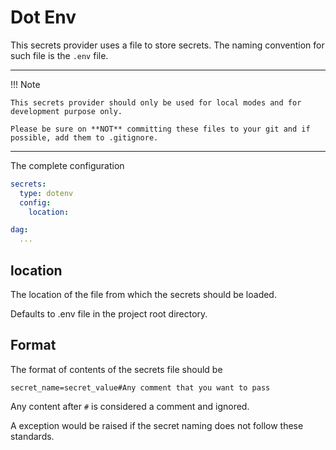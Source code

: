 # Dot Env

This secrets provider uses a file to store secrets. The naming convention for such file is the ```.env``` file. 


---
!!! Note

    This secrets provider should only be used for local modes and for development purpose only. 

    Please be sure on **NOT** committing these files to your git and if possible, add them to .gitignore.

---

The complete configuration

```yaml
secrets:
  type: dotenv
  config:
    location: 

dag:
  ...
```

## location

The location of the file from which the secrets should be loaded. 

Defaults to .env file in the project root directory.

## Format

The format of contents of the secrets file should be

```shell
secret_name=secret_value#Any comment that you want to pass
```

Any content after ```#``` is considered a comment and ignored. 

A exception would be raised if the secret naming does not follow these standards. 


